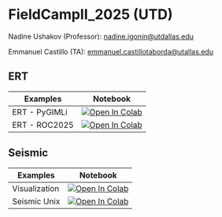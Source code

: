 # FieldCampII_2025 (UTD)

Nadine Ushakov (Professor):  nadine.igonin@utdallas.edu

Emmanuel Castillo (TA): emmanuel.castillotaborda@utallas.edu


## ERT

| Examples | Notebook  |
|---|---|
| ERT - PyGIMLi| [![Open In Colab](https://colab.research.google.com/assets/colab-badge.svg)](https://colab.research.google.com/github/ecastillot/FieldCampII_2025/blob/main/examples/ert/ert_pygimli.ipynb) |
| ERT - ROC2025| [![Open In Colab](https://colab.research.google.com/assets/colab-badge.svg)](https://colab.research.google.com/github/ecastillot/FieldCampII_2025/blob/main/examples/ert/ert_ROC2025.ipynb) |

## Seismic

| Examples | Notebook  |
|---|---|
| Visualization| [![Open In Colab](https://colab.research.google.com/assets/colab-badge.svg)](https://colab.research.google.com/github/ecastillot/FieldCampII_2025/blob/main/examples/seismic/seismic_visual.ipynb) |
| Seismic Unix| [![Open In Colab](https://colab.research.google.com/assets/colab-badge.svg)](https://colab.research.google.com/github/ecastillot/FieldCampII_2025/blob/main/examples/seismic/SU_proc.ipynb) |